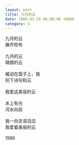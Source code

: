 ```yaml
---
layout: post
title: 九月的云
date: 1989-03-26 00:00:00 +0800
category: 3
---
```


九月的云<br>
展开殓布<br>
<br>
九月的云<br>
晴朗的云<br>
<br>
被迫在盘子上，我<br>
刻下诗句和云<br>
<br>
我爱这美丽的云<br>
<br>
水上有光<br>
河水向前<br>
<br>
我一向言语滔滔<br>
我爱着美丽的云<br>
<br>
1986